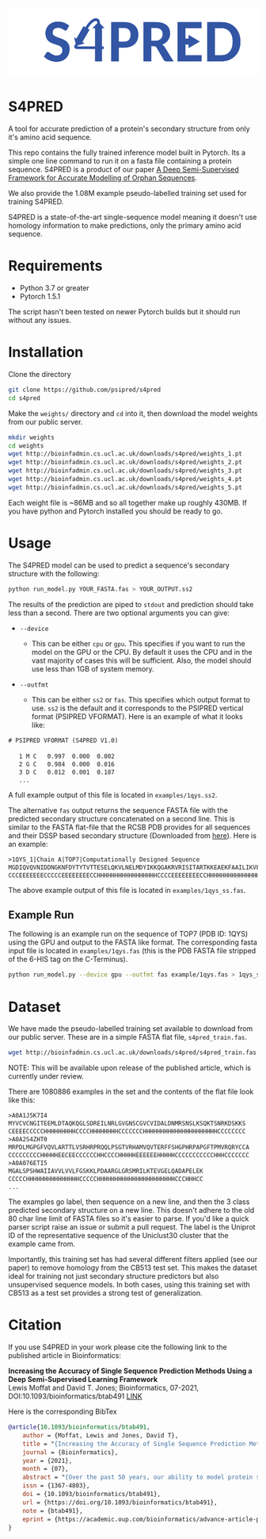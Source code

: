 ![S4PRED Logo](./images/s4pred.png)
 
# S4PRED

A tool for accurate prediction of a protein's secondary structure from only it's amino acid sequence. 

This repo contains the fully trained inference model built in Pytorch. Its a simple one line command to run it on a fasta file containing a protein sequence. S4PRED is a product of our paper [A Deep Semi-Supervised Framework for Accurate Modelling of Orphan Sequences](https://www.biorxiv.org/content/10.1101/2020.07.13.201459v2).

We also provide the 1.08M example pseudo-labelled training set used for training S4PRED. 

S4PRED is a state-of-the-art single-sequence model meaning it doesn't use homology information to make predictions, only the primary amino acid sequence. 



# Requirements

- Python 3.7 or greater
- Pytorch 1.5.1 

The script hasn't been tested on newer Pytorch builds but it should run without any issues. 

# Installation

Clone the directory
```bash
git clone https://github.com/psipred/s4pred
cd s4pred
```
Make the `weights/` directory and `cd` into it, then download the model weights from our public server.
```bash
mkdir weights
cd weights
wget http://bioinfadmin.cs.ucl.ac.uk/downloads/s4pred/weights_1.pt
wget http://bioinfadmin.cs.ucl.ac.uk/downloads/s4pred/weights_2.pt
wget http://bioinfadmin.cs.ucl.ac.uk/downloads/s4pred/weights_3.pt
wget http://bioinfadmin.cs.ucl.ac.uk/downloads/s4pred/weights_4.pt
wget http://bioinfadmin.cs.ucl.ac.uk/downloads/s4pred/weights_5.pt
``` 
Each weight file is ~86MB and so all together make up roughly 430MB. If you have python and Pytorch installed you should be ready to go. 

# Usage

The S4PRED model can be used to predict a sequence's secondary structure with the following:
```bash
python run_model.py YOUR_FASTA.fas > YOUR_OUTPUT.ss2
```
The results of the prediction are piped to `stdout` and prediction should take less than a second. 
There are two optional arguments you can give:

- `--device`
    - This can be either `cpu` or `gpu`. 
This specifies if you want to run the model on the GPU or the CPU. By default it uses the CPU and in the vast majority of cases this will be sufficient. Also, the model should use less than 1GB of system memory. 

- `--outfmt`
    - This can be either `ss2` or `fas`. 
This specifies which output format to use. `ss2` is the default and it corresponds to the PSIPRED vertical format (PSIPRED VFORMAT). Here is an example of what it looks like:
```
# PSIPRED VFORMAT (S4PRED V1.0)

   1 M C   0.997  0.000  0.002
   2 G C   0.984  0.000  0.016
   3 D C   0.812  0.001  0.187
   ...
```
A full example output of this file is located in `examples/1qys.ss2`.

The alternative `fas` output returns the sequence FASTA file with the predicted secondary structure concatenated on a second line. This is similar to the FASTA flat-file that the RCSB PDB provides for all sequences and their DSSP based secondary structure (Downloaded from [here](https://cdn.rcsb.org/etl/kabschSander/ss.txt.gz)). Here is an example:
```
>1QYS_1|Chain A|TOP7|Computationally Designed Sequence
MGDIQVQVNIDDNGKNFDYTYTVTTESELQKVLNELMDYIKKQGAKRVRISITARTKKEAEKFAAILIKVFAELGYNDINVTFDGDTVTVEGQL
CCCEEEEEEECCCCCEEEEEEEECCHHHHHHHHHHHHHHHHHCCCCEEEEEEEECCHHHHHHHHHHHHHHHHHCCCCEEEEEEECCEEEEEEEC
```
The above example output of this file is located in `examples/1qys_ss.fas`.

## Example Run
The following is an example run on the sequence of TOP7 (PDB ID: 1QYS) using the GPU and output to the FASTA like format. The corresponding fasta input file is located in `examples/1qys.fas` (this is the PDB FASTA file stripped of the 6-HIS tag on the C-Terminus). 
```bash
python run_model.py --device gpu --outfmt fas example/1qys.fas > 1qys_ss.fas
```


# Dataset
We have made the pseudo-labelled training set available to download from our public server. 
These are in a simple FASTA flat file, `s4pred_train.fas`.
```bash
wget http://bioinfadmin.cs.ucl.ac.uk/downloads/s4pred/s4pred_train.fas
```
NOTE: This will be available upon release of the published article, which is currently under review. 

There are 1080886 examples in the set and the contents of the flat file look like this:
```
>A0A1J5K7I4
MYVCVCNGITEEMLDTAQKQGLSDREILNRLGVGNSCGVCVIDALDNMRSNSLKSQKTSNRKDSKKS
CEEEECCCCCHHHHHHHHHCCCCHHHHHHHHCCCCCCCHHHHHHHHHHHHHHHHHHHHHCCCCCCCC
>A0A2S4ZHT0
MRPDLMGPGFVQVLARTTLVSRHRPRQQLPSGTVRHAMVQVTERFFSHGPHRPAPGFTPMVRQRYCCA
CCCCCCCCCHHHHHEECEECCCCCCHHCCCCHHHHHEEEEEEHHHHHCCCCCCCCCCCHHHCCCCCCC
>A0A076ETI5
MGALSPSHWAIIAVVLVVLFGSKKLPDAARGLGRSMRILKTEVGELQADAPELEK
CCCCCHHHHHHHHHHHHHHHCCCCCHHHHHHHHHHHHHHHHHHHHHHCCCHHHCC
...
```
The examples go label, then sequence on a new line, and then the 3 class predicted secondary structure on a new line.
This doesn't adhere to the old 80 char line limit of FASTA files so it's easier to parse. 
If you'd like a quick parser script raise an issue or submit a pull request. 
The label is the Uniprot ID of the representative sequence of the Uniclust30 cluster that the example came from.

Importantly, this training set has had several different filters applied (see our paper) to remove homology from the CB513 test set.
This makes the dataset ideal for training not just secondary structure predictors but also unsupervised sequence models. 
In both cases, using this training set with CB513 as a test set provides a strong test of generalization.     

# Citation

If you use S4PRED in your work please cite the following link to the published article in Bioinformatics: 

**Increasing the Accuracy of Single Sequence Prediction Methods Using a Deep Semi-Supervised Learning Framework**</br>
Lewis Moffat and David T. Jones;
Bioinformatics, 07-2021,
DOI:10.1093/bioinformatics/btab491 
[LINK](https://doi.org/10.1093/bioinformatics/btab491)

Here is the corresponding BibTex 

```bibtex
@article{10.1093/bioinformatics/btab491,
    author = {Moffat, Lewis and Jones, David T},
    title = "{Increasing the Accuracy of Single Sequence Prediction Methods Using a Deep Semi-Supervised Learning Framework}",
    journal = {Bioinformatics},
    year = {2021},
    month = {07},
    abstract = "{Over the past 50 years, our ability to model protein sequences with evolutionary information has progressed in leaps and bounds. However, even with the latest deep learning methods, the modelling of a critically important class of proteins, single orphan sequences, remains unsolved.By taking a bioinformatics approach to semi-supervised machine learning, we develop Profile Augmentation of Single Sequences (PASS), a simple but powerful framework for building accurate single-sequence methods. To demonstrate the effectiveness of PASS we apply it to the mature field of secondary structure prediction. In doing so we develop S4PRED, the successor to the open-source PSIPRED-Single method, which achieves an unprecedented Q3 score of 75.3\\% on the standard CB513 test. PASS provides a blueprint for the development of a new generation of predictive methods, advancing our ability to model individual protein sequences.The S4PRED model is available as open source software on the PSIPRED GitHub repository (https://github.com/psipred/s4pred), along with documentation. It will also be provided as a part of the PSIPRED web service (http://bioinf.cs.ucl.ac.uk/psipred/)Supplementary data are available at Bioinformatics online.}",
    issn = {1367-4803},
    doi = {10.1093/bioinformatics/btab491},
    url = {https://doi.org/10.1093/bioinformatics/btab491},
    note = {btab491},
    eprint = {https://academic.oup.com/bioinformatics/advance-article-pdf/doi/10.1093/bioinformatics/btab491/38853041/btab491.pdf},
}
```




